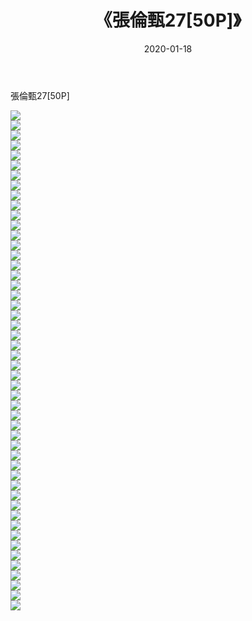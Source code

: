 ﻿---
layout: post
title:  《張倫甄27[50P]》
date:   2020-01-18
img: http://pic.660000.xyz/1:/唯美/2020/張倫甄27[50P]/000.jpg
categories: [美女, 清纯, 唯美]
---

張倫甄27[50P]

  ![](http://pic.660000.xyz/1:/唯美/2020/張倫甄27[50P]/001.jpg) <br> ![](http://pic.660000.xyz/1:/唯美/2020/張倫甄27[50P]/002.jpg) <br> ![](http://pic.660000.xyz/1:/唯美/2020/張倫甄27[50P]/003.jpg) <br> ![](http://pic.660000.xyz/1:/唯美/2020/張倫甄27[50P]/004.jpg) <br> ![](http://pic.660000.xyz/1:/唯美/2020/張倫甄27[50P]/005.jpg) <br> ![](http://pic.660000.xyz/1:/唯美/2020/張倫甄27[50P]/006.jpg) <br> ![](http://pic.660000.xyz/1:/唯美/2020/張倫甄27[50P]/007.jpg) <br> ![](http://pic.660000.xyz/1:/唯美/2020/張倫甄27[50P]/008.jpg) <br> ![](http://pic.660000.xyz/1:/唯美/2020/張倫甄27[50P]/009.jpg) <br> ![](http://pic.660000.xyz/1:/唯美/2020/張倫甄27[50P]/010.jpg) <br> ![](http://pic.660000.xyz/1:/唯美/2020/張倫甄27[50P]/011.jpg) <br> ![](http://pic.660000.xyz/1:/唯美/2020/張倫甄27[50P]/012.jpg) <br> ![](http://pic.660000.xyz/1:/唯美/2020/張倫甄27[50P]/013.jpg) <br> ![](http://pic.660000.xyz/1:/唯美/2020/張倫甄27[50P]/014.jpg) <br> ![](http://pic.660000.xyz/1:/唯美/2020/張倫甄27[50P]/015.jpg) <br> ![](http://pic.660000.xyz/1:/唯美/2020/張倫甄27[50P]/016.jpg) <br> ![](http://pic.660000.xyz/1:/唯美/2020/張倫甄27[50P]/017.jpg) <br> ![](http://pic.660000.xyz/1:/唯美/2020/張倫甄27[50P]/018.jpg) <br> ![](http://pic.660000.xyz/1:/唯美/2020/張倫甄27[50P]/019.jpg) <br> ![](http://pic.660000.xyz/1:/唯美/2020/張倫甄27[50P]/020.jpg) <br> ![](http://pic.660000.xyz/1:/唯美/2020/張倫甄27[50P]/021.jpg) <br> ![](http://pic.660000.xyz/1:/唯美/2020/張倫甄27[50P]/022.jpg) <br> ![](http://pic.660000.xyz/1:/唯美/2020/張倫甄27[50P]/023.jpg) <br> ![](http://pic.660000.xyz/1:/唯美/2020/張倫甄27[50P]/024.jpg) <br> ![](http://pic.660000.xyz/1:/唯美/2020/張倫甄27[50P]/025.jpg) <br> ![](http://pic.660000.xyz/1:/唯美/2020/張倫甄27[50P]/026.jpg) <br> ![](http://pic.660000.xyz/1:/唯美/2020/張倫甄27[50P]/027.jpg) <br> ![](http://pic.660000.xyz/1:/唯美/2020/張倫甄27[50P]/028.jpg) <br> ![](http://pic.660000.xyz/1:/唯美/2020/張倫甄27[50P]/029.jpg) <br> ![](http://pic.660000.xyz/1:/唯美/2020/張倫甄27[50P]/030.jpg) <br> ![](http://pic.660000.xyz/1:/唯美/2020/張倫甄27[50P]/031.jpg) <br> ![](http://pic.660000.xyz/1:/唯美/2020/張倫甄27[50P]/032.jpg) <br> ![](http://pic.660000.xyz/1:/唯美/2020/張倫甄27[50P]/033.jpg) <br> ![](http://pic.660000.xyz/1:/唯美/2020/張倫甄27[50P]/034.jpg) <br> ![](http://pic.660000.xyz/1:/唯美/2020/張倫甄27[50P]/035.jpg) <br> ![](http://pic.660000.xyz/1:/唯美/2020/張倫甄27[50P]/036.jpg) <br> ![](http://pic.660000.xyz/1:/唯美/2020/張倫甄27[50P]/037.jpg) <br> ![](http://pic.660000.xyz/1:/唯美/2020/張倫甄27[50P]/038.jpg) <br> ![](http://pic.660000.xyz/1:/唯美/2020/張倫甄27[50P]/039.jpg) <br> ![](http://pic.660000.xyz/1:/唯美/2020/張倫甄27[50P]/040.jpg) <br> ![](http://pic.660000.xyz/1:/唯美/2020/張倫甄27[50P]/041.jpg) <br> ![](http://pic.660000.xyz/1:/唯美/2020/張倫甄27[50P]/042.jpg) <br> ![](http://pic.660000.xyz/1:/唯美/2020/張倫甄27[50P]/043.jpg) <br> ![](http://pic.660000.xyz/1:/唯美/2020/張倫甄27[50P]/044.jpg) <br> ![](http://pic.660000.xyz/1:/唯美/2020/張倫甄27[50P]/045.jpg) <br> ![](http://pic.660000.xyz/1:/唯美/2020/張倫甄27[50P]/046.jpg) <br> ![](http://pic.660000.xyz/1:/唯美/2020/張倫甄27[50P]/047.jpg) <br> ![](http://pic.660000.xyz/1:/唯美/2020/張倫甄27[50P]/048.jpg) <br> ![](http://pic.660000.xyz/1:/唯美/2020/張倫甄27[50P]/049.jpg) <br> ![](http://pic.660000.xyz/1:/唯美/2020/張倫甄27[50P]/050.jpg) <br>